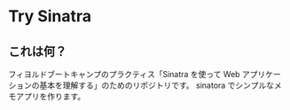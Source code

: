 # Try Sinatra

## これは何？

フィヨルドブートキャンプのプラクティス「Sinatra を使って Web アプリケーションの基本を理解する」のためのリポジトリです。
sinatora でシンプルなメモアプリを作ります。
